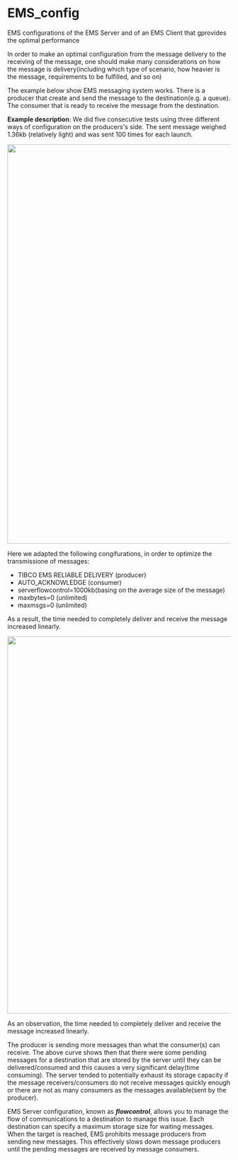 # EMS_config
EMS configurations of the EMS Server and of an EMS Client that gprovides the optimal performance

In order to make an optimal configuration from the message delivery to the receiving of the message, one should make many considerations on how the message is delivery(including which type of scenario, how heavier is the message, requirements to be fulfilled, and so on)

The example below show EMS messaging system works. There is a producer that create and send the message to the destination(e.g. a queue). The consumer that is ready to receive the message from the destination. 

**Example description**: We did five consecutive tests using three different ways of configuration on the producers's side. The sent message weighed 1.36kb (relatively light) and was sent 100 times for each launch. 

<img src="https://user-images.githubusercontent.com/45208254/236501374-2fa65c7b-7897-4cf1-87f9-a500ede44254.png" width="900" />

Here we adapted the following congifurations, in order to optimize the transmissione of messages:
- TIBCO EMS RELIABLE DELIVERY (producer)
- AUTO_ACKNOWLEDGE (consumer)
- serverflowcontrol=1000kb(basing on the average size of the message)
- maxbytes=0 (unlimited)
- maxmsgs=0 (unlimited)


As a result, the time needed to completely deliver and receive the message increased linearly.

<img src="https://user-images.githubusercontent.com/45208254/236502671-56413e19-5105-4234-85d4-35aa6bbf6fa9.png" width="850" />

As an observation, the time needed to completely deliver and receive the message increased linearly.

The producer is sending more messages than what the consumer(s) can receive. The above curve shows then that there were some pending messages for a destination that are stored by the server until they can be delivered/consumed and this causes a very significant delay(time consuming). The server tended to potentially exhaust its storage capacity if the message receivers/consumers do not receive messages quickly enough or there are not as many consumers as the messages available(sent by the producer). 

EMS Server configuration, known as ***flowcontrol***, allows you to manage the flow of communications to a destination to manage this issue. Each destination can specify a maximum storage size for waiting messages. When the target is reached, EMS prohibits message producers from sending new messages. This effectively slows down message producers until the pending messages are received by message consumers.
